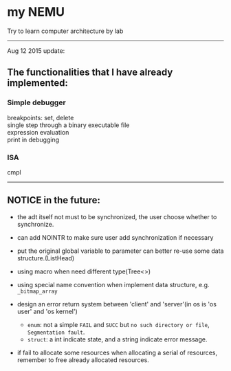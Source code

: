 # my NEMU


Try to learn computer architecture by lab

------------------------------

Aug 12 2015 update:

## The functionalities that I have already implemented:
### Simple debugger
breakpoints: set, delete  
single step through a binary executable file  
expression evaluation  
print in debugging  

### ISA
cmpl  

------------------


## NOTICE in the future:
- the adt itself not must to be synchronized, the user choose whether to synchronize.  
- can add NOINTR to make sure user add synchronization if necessary  

- put the original global variable to parameter can better re-use some data structure.(ListHead)
- using macro when need different type(Tree<>)
- using special name convention when implement data structure, e.g. `_bitmap_array`

- design an error return system between 'client' and 'server'(in os is 'os user' and 'os kernel')
	- `enum`: not a simple `FAIL` and `SUCC` but `no such directory or file`, `Segmentation fault`.
	- `struct`: a int indicate state, and a string indicate error message.

- if fail to allocate some resources when allocating a serial of resources,  
	remember to free already allocated resources.

